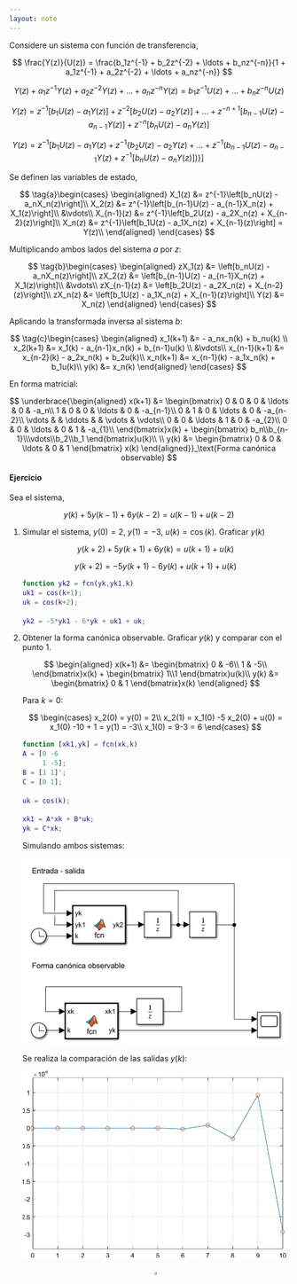 ```yaml
---
layout: note
---
```


Considere un sistema con función de transferencia,

$$
    \frac{Y(z)}{U(z)} = \frac{b_1z^{-1} + b_2z^{-2} + \ldots + b_nz^{-n}}{1 + a_1z^{-1} + a_2z^{-2} + \ldots + a_nz^{-n}}
$$


$$
Y(z) + a_1z^{-1}Y(z) + a_2z^{-2}Y(z)+\ldots+a_nz^{-n}Y(z) = b_1z^{-1}U(z) + \ldots + b_nz^{-n}U(z)
$$

$$
Y(z) = z^{-1}\left[b_1 U(z) - a_1Y(z)\right] + z^{-2}\left[b_2U(z) - a_2Y(z)\right] + \ldots + z^{-n+1} \left[b_{n-1}U(z) - a_{n-1}Y(z)\right] + z^{-n}\left[b_nU(z) - a_{n}Y(z)\right]
$$

$$
Y(z) = z^{-1}\left[b_1U(z) - a_1Y(z) + z^{-1}\left\{b_2 U(z) - a_2Y(z) + \ldots + z^{-1}\left(b_{n-1} U(z) - a_{n-1}Y(z) + z^{-1}\left[b_n U(z) - a_n Y(z)\right]\right)\right\}\right]
$$

Se definen las variables de estado,

$$
\tag{a}\begin{cases}
    \begin{aligned}
        X_1(z) &= z^{-1}\left[b_nU(z) - a_nX_n(z)\right]\\
        X_2(z) &= z^{-1}\left[b_{n-1}U(z) - a_{n-1}X_n(z) + X_1(z)\right]\\
        &\vdots\\
        X_{n-1}(z) &= z^{-1}\left[b_2U(z) - a_2X_n(z) + X_{n-2}(z)\right]\\
        X_n(z) &= z^{-1}\left[b_1U(z) - a_1X_n(z) + X_{n-1}(z)\right] = Y(z)\\
    \end{aligned}
\end{cases}
$$

Multiplicando ambos lados del sistema $a$ por $z$:

$$
\tag{b}\begin{cases}
    \begin{aligned}
        zX_1(z) &= \left[b_nU(z) - a_nX_n(z)\right]\\
        zX_2(z) &= \left[b_{n-1}U(z) - a_{n-1}X_n(z) + X_1(z)\right]\\
        &\vdots\\
        zX_{n-1}(z) &= \left[b_2U(z) - a_2X_n(z) + X_{n-2}(z)\right]\\
        zX_n(z) &= \left[b_1U(z) - a_1X_n(z) + X_{n-1}(z)\right]\\
        Y(z) &= X_n(z)
    \end{aligned}
\end{cases}
$$

Aplicando la transformada inversa al sistema $b$:

$$
\tag{c}\begin{cases}
    \begin{aligned}
        x_1(k+1) &= - a_nx_n(k) + b_nu(k) \\
        x_2(k+1) &= x_1(k) - a_{n-1}x_n(k) + b_{n-1}u(k) \\
        &\vdots\\
        x_{n-1}(k+1) &= x_{n-2}(k) - a_2x_n(k) + b_2u(k)\\
        x_n(k+1) &= x_{n-1}(k) - a_1x_n(k) + b_1u(k)\\
        y(k) &= x_n(k)
    \end{aligned}
\end{cases}
$$

En forma matricial:

$$
\underbrace{\begin{aligned}
    x(k+1) &= \begin{bmatrix}
        0 & 0 & 0 & \ldots & 0 & -a_n\\
        1 & 0 & 0 & \ldots & 0 & -a_{n-1}\\
        0 & 1 & 0 & \ldots & 0 & -a_{n-2}\\
        \vdots &  & \ddots &  & \vdots & \vdots\\
        0 & 0 & \ldots & 1 & 0 & -a_{2}\\
        0 & 0 & \ldots & 0 & 1 & -a_{1}\\
    \end{bmatrix}x(k) + \begin{bmatrix}
        b_n\\b_{n-1}\\\vdots\\b_2\\b_1
    \end{bmatrix}u(k)\\
    \\
    y(k) &= \begin{bmatrix}
        0 & 0 & \ldots & 0 & 1
    \end{bmatrix} x(k)
\end{aligned}}_\text{Forma canónica observable}
$$

#### Ejercicio
Sea el sistema,

$$
y(k) + 5y(k-1) + 6y(k-2) = u(k-1) + u(k-2)
$$

1. Simular el sistema, $y(0) = 2$, $y(1) = -3$, $u(k) = \cos(k)$. Graficar $y(k)$
    
    $$
    y(k+2) + 5y(k+1) + 6y(k) = u(k+1) + u(k)
    $$
    
    $$
    y(k+2) = - 5y(k+1) - 6y(k) + u(k+1) + u(k)
    $$
    
    ```matlab
    function yk2 = fcn(yk,yk1,k)
    uk1 = cos(k+1);
    uk = cos(k+2);

    yk2 = -5*yk1 - 6*yk + uk1 + uk;
    ```
    
2. Obtener la forma canónica observable. Graficar $y(k)$ y comparar con el punto 1.
    
    $$
    \begin{aligned}
    x(k+1) &= \begin{bmatrix}
        0 & -6\\
        1 & -5\\
    \end{bmatrix}x(k) + \begin{bmatrix}
        1\\1
    \end{bmatrix}u(k)\\
    y(k) &= \begin{bmatrix}
        0 & 1
    \end{bmatrix}x(k)
    \end{aligned}
    $$
    
    Para $k = 0$:
    
    $$
    \begin{cases}
        x_2(0) = y(0) = 2\\
        x_2(1) = x_1(0) -5 x_2(0) + u(0) = x_1(0) -10 + 1 = y(1) = -3\\
        x_1(0) = 9-3 = 6
    \end{cases}
    $$
    
    ```matlab
    function [xk1,yk] = fcn(xk,k)
    A = [0 -6
         1 -5];
    B = [1 1]';
    C = [0 1];

    uk = cos(k);

    xk1 = A*xk + B*uk;
    yk = C*xk;
    ```
    
    Simulando ambos sistemas:
    
    ![Simulación](../../img/simSistemaTiempoDiscretoCanonicaObsv.png.jpg)

    Se realiza la comparación de las salidas $y(k)$:

    ![Comparación](../../img/resultadoSistemaTiempoDiscretoCanonicaObsv.png.jpg)
    
    $$
    \square
    $$
